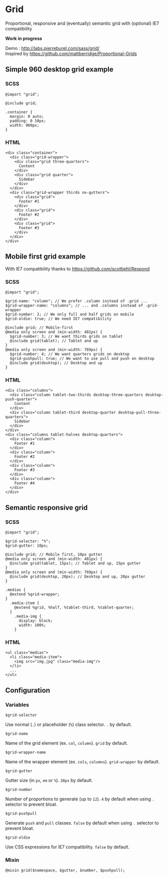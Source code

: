 # Grid

Proportional, responsive and (eventually) semantic grid with (optional) IE7 compatibility  

**Work in progress**  

Demo : http://labs.pierreburel.com/sass/grid/  
Inspired by https://github.com/mattberridge/Proportional-Grids   

## Simple 960 desktop grid example
### SCSS
    @import "grid";
    
    @include grid;
    
    .container {
      margin: 0 auto;
      padding: 0 10px;
      width: 960px;
    }

### HTML
    <div class="container">
      <div class="grid-wrapper">
        <div class="grid three-quarters">
          Content
        </div>
        <div class="grid quarter">
          Sidebar
        </div>
      </div>
      <div class="grid-wrapper thirds no-gutters">
        <div class="grid">
          Footer #1
        </div>
        <div class="grid">
          Footer #2
        </div>
        <div class="grid">
          Footer #3
        </div>
      </div>
    </div>
    
## Mobile first grid example

With IE7 compatibility thanks to https://github.com/scottjehl/Respond

### SCSS
    @import "grid";
    
    $grid-name: "column"; // We prefer .column instead of .grid ...
    $grid-wrapper-name: "columns"; // ... and .columns instead of .grid-wrapper
    $grid-number: 2; // We only full and half grids on mobile
    $grid-oldie: true; // We need IE7 compatibility
    
    @include grid; // Mobile-first
    @media only screen and (min-width: 481px) {
      $grid-number: 3; // We want thirds grids on tablet
      @include grid(tablet); // Tablet and up
    }
    @media only screen and (min-width: 769px) {
      $grid-number: 4; // We want quarters grids on desktop
      $grid-pushpull: true; // We want to use pull and push on desktop
      @include grid(desktop); // Desktop and up
    }

### HTML
    <div class="columns">
      <div class="column tablet-two-thirds desktop-three-quarters desktop-push-quarter">
        Content
      </div>
      <div class="column tablet-third desktop-quarter desktop-pull-three-quarters">
        Sidebar
      </div>
    </div>
    <div class="columns tablet-halves desktop-quarters">
      <div class="column">
        Footer #1
      </div>
      <div class="column">
        Footer #2
      </div>
      <div class="column">
        Footer #3
      </div>
      <div class="column">
        Footer #4
      </div>
    </div>
    
## Semantic responsive grid
### SCSS
    @import "grid";
    
    $grid-selector: "%";
    $grid-gutter: 10px;
    
    @include grid; // Mobile first, 10px gutter
    @media only screen and (min-width: 481px) {
      @include grid(tablet, 15px); // Tablet and up, 15px gutter
    }
    @media only screen and (min-width: 769px) {
      @include grid(desktop, 20px); // Desktop and up, 20px gutter
    }
    
    .medias {
      @extend %grid-wrapper;
    }
      .media-item {
        @extend %grid, %half, %tablet-third, %tablet-quarter;
      }
        .media-img {
          display: block;
          width: 100%;
        }

### HTML  
    <ul class="medias">
      <li class="media-item">
        <img src="img.jpg" class="media-img"/>
      </li>
      ...
    </ul>

## Configuration

### Variables

    $grid-selector

Use normal (`.`) or placeholder (`%`) class selector. `.` by default.

    $grid-name

Name of the grid element (ex. `col`, `column`). `grid` by default.

    $grid-wrapper-name

Name of the wrapper element (ex. `cols`, `columns`). `grid-wrapper` by default.

    $grid-gutter

Gutter size (in `px`, `em` or `%`). `20px` by default.

    $grid-number

Number of proportions to generate (up to `12`). `4` by default when using `.` selector to prevent bloat.

    $grid-pushpull

Generate `push` and `pull` classes. `false` by default when using `.` selector to prevent bloat.
    
    $grid-oldie

Use CSS expressions for IE7 compatibility. `false` by default.

### Mixin
    
    @mixin grid($namespace, $gutter, $number, $pushpull);
